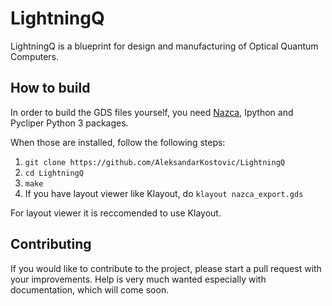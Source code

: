 # LightningQ
LightningQ is a blueprint for design and manufacturing of Optical Quantum Computers.

## How to build

In order to build the GDS files yourself, you need [Nazca](https://nazca-design.org), Ipython and Pycliper Python 3 packages.

When those are installed, follow the following steps:
1. `git clone https://github.com/AleksandarKostovic/LightningQ`
2. `cd LightningQ`
3. `make`
4. If you have layout viewer like Klayout, do `klayout nazca_export.gds`

For layout viewer it is reccomended to use Klayout.

## Contributing

If you would like to contribute to the project, please start a pull request with your improvements. Help is very much wanted especially with documentation, which will come soon.
